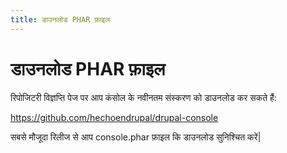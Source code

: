 ```yaml
---
title: डाउनलोड PHAR फ़ाइल
---
```

# डाउनलोड PHAR फ़ाइल

रिपोजिटरी विज्ञप्ति पेज पर आप कंसोल के नवीनतम संस्करण को डाउनलोड कर सकते हैं:

https://github.com/hechoendrupal/drupal-console

सबसे मौजूदा रिलीज से आप console.phar फ़ाइल कि डाउनलोड सुनिश्चित करें|